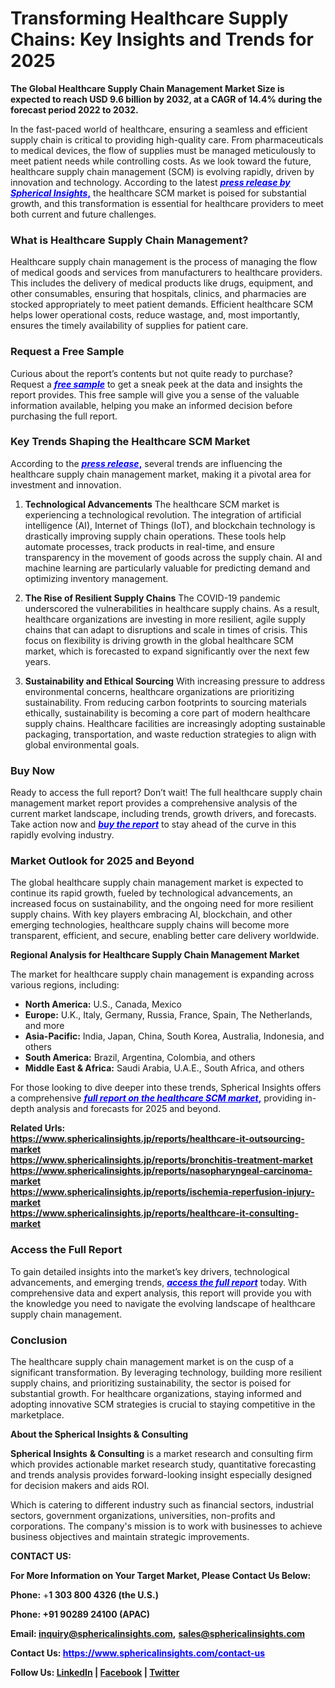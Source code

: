 <h1>Transforming Healthcare Supply Chains: Key Insights and Trends for 2025</h1>
<div class="content-body__description"><strong>The Global Healthcare Supply Chain Management Market Size is expected to reach USD 9.6 billion by 2032, at a CAGR of 14.4% during the forecast period 2022 to 2032.</strong></div>
<div class="content-body__detail">
<section id="section_0" class="entry fr-view">
<p>In the fast-paced world of healthcare, ensuring a seamless and efficient supply chain is critical to providing high-quality care. From pharmaceuticals to medical devices, the flow of supplies must be managed meticulously to meet patient needs while controlling costs. As we look toward the future, healthcare supply chain management (SCM) is evolving rapidly, driven by innovation and technology. According to the latest&nbsp;<span style="color: #0000ff;"><strong><a style="color: #0000ff;" href="https://www.sphericalinsights.com/press-release/healthcare-supply-chain-management-market" target="_blank" rel="nofollow"><em>press release by Spherical Insights</em>,</a></strong></span>&nbsp;the healthcare SCM market is poised for substantial growth, and this transformation is essential for healthcare providers to meet both current and future challenges.</p>
<h3>What is Healthcare Supply Chain Management?</h3>
<p>Healthcare supply chain management is the process of managing the flow of medical goods and services from manufacturers to healthcare providers. This includes the delivery of medical products like drugs, equipment, and other consumables, ensuring that hospitals, clinics, and pharmacies are stocked appropriately to meet patient demands. Efficient healthcare SCM helps lower operational costs, reduce wastage, and, most importantly, ensures the timely availability of supplies for patient care.</p>
<h3>Request a Free Sample</h3>
<p>Curious about the report&rsquo;s contents but not quite ready to purchase? Request a&nbsp;<span style="color: #0000ff;"><strong><em><a style="color: #0000ff;" href="https://www.sphericalinsights.com/request-sample/3097" target="_blank" rel="nofollow">free sample</a></em></strong></span>&nbsp;to get a sneak peek at the data and insights the report provides. This free sample will give you a sense of the valuable information available, helping you make an informed decision before purchasing the full report.</p>
<h3>Key Trends Shaping the Healthcare SCM Market</h3>
<p>According to the&nbsp;<span style="color: #0000ff;"><strong><a style="color: #0000ff;" href="https://www.sphericalinsights.com/press-release/healthcare-supply-chain-management-market" target="_blank" rel="nofollow"><em>press release</em>,</a></strong></span>&nbsp;several trends are influencing the healthcare supply chain management market, making it a pivotal area for investment and innovation.</p>
<ol>
<li>
<p><strong>Technological Advancements</strong>&nbsp;The healthcare SCM market is experiencing a technological revolution. The integration of artificial intelligence (AI), Internet of Things (IoT), and blockchain technology is drastically improving supply chain operations. These tools help automate processes, track products in real-time, and ensure transparency in the movement of goods across the supply chain. AI and machine learning are particularly valuable for predicting demand and optimizing inventory management.</p>
</li>
<li>
<p><strong>The Rise of Resilient Supply Chains</strong>&nbsp;The COVID-19 pandemic underscored the vulnerabilities in healthcare supply chains. As a result, healthcare organizations are investing in more resilient, agile supply chains that can adapt to disruptions and scale in times of crisis. This focus on flexibility is driving growth in the global healthcare SCM market, which is forecasted to expand significantly over the next few years.</p>
</li>
<li>
<p><strong>Sustainability and Ethical Sourcing</strong>&nbsp;With increasing pressure to address environmental concerns, healthcare organizations are prioritizing sustainability. From reducing carbon footprints to sourcing materials ethically, sustainability is becoming a core part of modern healthcare supply chains. Healthcare facilities are increasingly adopting sustainable packaging, transportation, and waste reduction strategies to align with global environmental goals.</p>
</li>
</ol>
<h3>Buy Now</h3>
<p>Ready to access the full report? Don&rsquo;t wait! The full healthcare supply chain management market report provides a comprehensive analysis of the current market landscape, including trends, growth drivers, and forecasts. Take action now and&nbsp;<span style="color: #0000ff;"><strong><em><a style="color: #0000ff;" href="https://www.sphericalinsights.com/checkout/3097" target="_blank" rel="nofollow">buy the report</a></em></strong></span>&nbsp;to stay ahead of the curve in this rapidly evolving industry.</p>
<h3>Market Outlook for 2025 and Beyond</h3>
<p>The global healthcare supply chain management market is expected to continue its rapid growth, fueled by technological advancements, an increased focus on sustainability, and the ongoing need for more resilient supply chains. With key players embracing AI, blockchain, and other emerging technologies, healthcare supply chains will become more transparent, efficient, and secure, enabling better care delivery worldwide.</p>
<p><strong>Regional Analysis for&nbsp;<strong>Healthcare Supply Chain Management</strong><strong>&nbsp;Market</strong></strong></p>
<p>The market for healthcare supply chain management is expanding across various regions, including:</p>
<ul>
<li><strong>North America:</strong>&nbsp;U.S., Canada, Mexico</li>
<li><strong>Europe:</strong>&nbsp;U.K., Italy, Germany, Russia, France, Spain, The Netherlands, and more</li>
<li><strong>Asia-Pacific:</strong>&nbsp;India, Japan, China, South Korea, Australia, Indonesia, and others</li>
<li><strong>South America:</strong>&nbsp;Brazil, Argentina, Colombia, and others</li>
<li><strong>Middle East &amp; Africa:</strong>&nbsp;Saudi Arabia, U.A.E., South Africa, and others</li>
</ul>
<p>For those looking to dive deeper into these trends, Spherical Insights offers a comprehensive&nbsp;<span style="color: #0000ff;"><strong><a style="color: #0000ff;" href="https://www.sphericalinsights.com/reports/healthcare-supply-chain-management-market" target="_blank" rel="nofollow"><em>full report on the healthcare SCM market</em>,</a></strong></span>&nbsp;providing in-depth analysis and forecasts for 2025 and beyond.</p>
<p><strong>Related Urls:&nbsp;</strong><strong><br /><a href="https://www.sphericalinsights.jp/reports/healthcare-it-outsourcing-market" rel="nofollow">https://www.sphericalinsights.jp/reports/healthcare-it-outsourcing-market</a><br /><a href="https://www.sphericalinsights.jp/reports/bronchitis-treatment-market" rel="nofollow">https://www.sphericalinsights.jp/reports/bronchitis-treatment-market</a>&nbsp;<br /><a href="https://www.sphericalinsights.jp/reports/nasopharyngeal-carcinoma-market" rel="nofollow">https://www.sphericalinsights.jp/reports/nasopharyngeal-carcinoma-market</a>&nbsp;<br /><a href="https://www.sphericalinsights.jp/reports/ischemia-reperfusion-injury-market" rel="nofollow">https://www.sphericalinsights.jp/reports/ischemia-reperfusion-injury-market</a>&nbsp;<br /><a href="https://www.sphericalinsights.jp/reports/healthcare-it-consulting-market" rel="nofollow">https://www.sphericalinsights.jp/reports/healthcare-it-consulting-market</a>&nbsp;</strong></p>
<h3>Access the Full Report</h3>
<p>To gain detailed insights into the market&rsquo;s key drivers, technological advancements, and emerging trends,&nbsp;<span style="color: #0000ff;"><strong><em><a style="color: #0000ff;" href="https://www.sphericalinsights.com/reports/healthcare-supply-chain-management-market" target="_blank" rel="nofollow">access the full report</a></em></strong></span>&nbsp;today. With comprehensive data and expert analysis, this report will provide you with the knowledge you need to navigate the evolving landscape of healthcare supply chain management.</p>
<h3>Conclusion</h3>
<p>The healthcare supply chain management market is on the cusp of a significant transformation. By leveraging technology, building more resilient supply chains, and prioritizing sustainability, the sector is poised for substantial growth. For healthcare organizations, staying informed and adopting innovative SCM strategies is crucial to staying competitive in the marketplace.</p>
<p><strong>About the Spherical Insights&nbsp;&amp; Consulting</strong></p>
<p><strong>Spherical Insights</strong>&nbsp;<strong>&amp; Consulting</strong>&nbsp;is a market research and consulting firm which provides actionable market research study, quantitative forecasting and trends analysis provides forward-looking insight especially designed for decision makers and aids ROI.</p>
<p>Which is catering to different industry such as financial sectors, industrial sectors, government organizations, universities, non-profits and corporations. The company's mission is to work with businesses to achieve business objectives and maintain strategic improvements.&nbsp;</p>
<p><strong>CONTACT US:</strong></p>
<p><strong>For More Information on Your Target Market, Please Contact Us Below:&nbsp;&nbsp;&nbsp;&nbsp;</strong></p>
<p><strong>Phone:</strong>&nbsp;+<strong>1 303 800 4326 (the U.S.)</strong></p>
<p><strong>Phone:&nbsp;+91 90289 24100 (APAC)</strong></p>
<p><strong>Email:&nbsp;</strong><a title="" href="https://www.globenewswire.com/Tracker?data=IvAqG10VIVrlDrFULUfIkXt0v58NRvo7u1SDsThC_7vKPqGvsT9-YUHYJfQTe8e6hv1b6QyvovqTek_YD8ayHwagKIE6g97rudMT4Blf6uwCMJQWGQHjcOxTrOyOHhnIsQcLp4nLHdXYvdPLoHKo5eUkLbPkQT9bflwj-oFDQkhOrXtDZvM2DjYjduRn87pA3rRRnXauOCcJkH8J4BPYfiNxwEFD-sBgMWEwh426IA-f2Jio4Tbu2J4WpvOKZ1aw1FvYiVQ41FQWvfV685OSRc-REJbMMmimS1dQOzU9keA=" target="_blank" rel="nofollow"><strong>inquiry@sphericalinsights.com</strong></a><strong>,</strong>&nbsp;<a title="" href="https://www.globenewswire.com/Tracker?data=R25_4FhnORgTNZu1fy5b9Cjak2--rWMXxqM6SFyWM_Rq_rNTaT-FuDgjY5GFrThMuIaIex_kdxTM9PAYm-43CRWpDdebwXFdv995aWJcZ3Jf7SrdcSsQWnAWS9I3joDO97mqcekVsxx1Elxh8PgPDBj6_BdL26TVWvQTtLFrwaoRfF2qduVTGC85QWvuBITMobKkHhclXhg1q8yFU5vohN8hGu_aRuWS4Eo8Vjco3EE1ZoV_Lun3Y2qna2UYtoJLKzy0MOru3WiN1XQHV6erSaMSEmzVR-Kx5JDP6uG_8Dk=" target="_blank" rel="nofollow"><strong>sales@sphericalinsights.com</strong></a></p>
<p><strong>Contact Us:&nbsp;</strong><span style="color: #0000ff;"><a style="color: #0000ff;" href="https://www.sphericalinsights.com/contact-us" target="_blank" rel="nofollow"><strong>https://www.sphericalinsights.com/contact-us</strong></a></span></p>
<p><strong>Follow Us:&nbsp;</strong><a href="https://www.linkedin.com/company/spherical-insight/mycompany/verification/" target="_blank" rel="nofollow"><strong>LinkedIn</strong></a><strong>&nbsp;|&nbsp;</strong><a href="https://www.facebook.com/sphericalinsights22" target="_blank" rel="nofollow"><strong>Facebook</strong></a><strong>&nbsp;|&nbsp;</strong><a href="https://twitter.com/SInsights_US" target="_blank" rel="nofollow"><strong>Twitter</strong></a></p>
</section>
</div>
